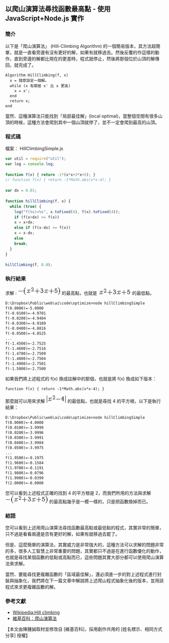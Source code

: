 ## 以爬山演算法尋找函數最高點 - 使用 JavaScript+Node.js 實作

### 簡介

以下是「爬山演算法」 (Hill-Climbing Algorithm) 的一個簡易版本，其方法超簡單，就是一直看旁邊有沒有更好的解，如果有就移過去。然後反覆的作這樣的動作，直到旁邊的解都比現在的更差時，程式就停止，然後將那個位於山頂的解傳回，就完成了。

```
Algorithm HillClimbing(f, x)
  x = 隨意設定一個解。
  while (x 有鄰居 x' 比 x 更高)
    x = x';
  end
  return x;
end
```

當然、這種演算法只能找到「局部最佳解」(local optimal)，當整個空間有很多山頂的時候，這種方法會爬到其中一個山頂就停了，並不一定會爬到最高的山頂。 

### 程式碼

檔案： HillClimbingSimple.js

```javascript
var util = require("util");
var log = console.log;

function f(x) { return -1*(x*x+3*x+5); }
// function f(x) { return -1*Math.abs(x*x-4); }

var dx = 0.01;

function hillClimbing(f, x) {
  while (true) {
    log("f(%s)=%s", x.toFixed(4), f(x).toFixed(4));
    if (f(x+dx) >= f(x))
	x = x+dx;
    else if (f(x-dx) >= f(x))
	x = x-dx;
    else
	break;
  }
}

hillClimbing(f, 0.0);
```

### 執行結果

求解 :  ![](../timg/489e5db6d4d6.jpg)  的最高點，也就是  ![](../timg/b2a89b129682.jpg)  的最低點。

```
D:\Dropbox\Public\web\ai\code\optimize>node hillClimbingSimple
f(0.0000)=-5.0000
f(-0.0100)=-4.9701
f(-0.0200)=-4.9404
f(-0.0300)=-4.9109
f(-0.0400)=-4.8816
f(-0.0500)=-4.8525
...
f(-1.4500)=-2.7525
f(-1.4600)=-2.7516
f(-1.4700)=-2.7509
f(-1.4800)=-2.7504
f(-1.4900)=-2.7501
f(-1.5000)=-2.7500
```

如果我們將上述程式的 f(x) 換成註解中的那個，也就是將 f(x) 換成如下版本：

```
function f(x) { return -1*Math.abs(x*x-4); }
```

那麼就可以用來求解  ![](../timg/b2cb861ede12.jpg)  的最低點，也就是尋找 4 的平方根，以下是執行結果：

```
D:\Dropbox\Public\web\ai\code\optimize>node hillClimbingSimple
f(0.0000)=-4.0000
f(0.0100)=-3.9999
f(0.0200)=-3.9996
f(0.0300)=-3.9991
f(0.0400)=-3.9984
f(0.0500)=-3.9975
...
f(1.9500)=-0.1975
f(1.9600)=-0.1584
f(1.9700)=-0.1191
f(1.9800)=-0.0796
f(1.9900)=-0.0399
f(2.0000)=-0.0000
```

您可以看到上述程式正確的找到 4 的平方根是 2，而我們所用的方法與求解  ![](../timg/489e5db6d4d6.jpg)  的最高點幾乎是一模一樣的，只是把函數換掉而已。

### 結語

您可以看到上述用爬山演算法尋找函數最高點或最低點的程式，其實非常的簡單，只不過是看看兩邊是否有更好的解，如果有就移過去罷了。

但是、這麼簡單的演算法，其實威力是非常強大的，這種方法可以求解的問題非常的多，很多人工智慧上非常重要的問題，其實都只不過是在進行函數優化的動作，也就是尋找某個函數的低點或高點而已，這些問題其實大部分都可以使用爬山演算法來求解。

當然、要能尋找更複雜函數的「區域最佳解」，還必須進一步的對上述程式進行封裝與抽象化，我們將在下一篇文章中解說將上述爬山程式抽象化後的版本，並用該程式來求更複雜函數的解。

### 參考文獻
* [Wikipedia:Hill climbing](http://en.wikipedia.org/wiki/Hill-climbing)
* [維基百科：爬山演算法](http://zh.wikipedia.org/wiki/%E7%88%AC%E5%B1%B1%E7%AE%97%E6%B3%95)

【本文由陳鍾誠取材並修改自 [維基百科]，採用創作共用的 [姓名標示、相同方式分享] 授權】



